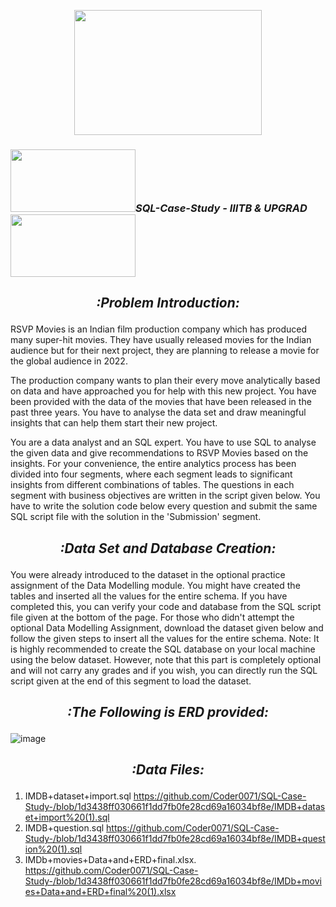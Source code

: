  <p align="center" ><img src="https://media.wired.com/photos/61a4e52aa828e7952ac35873/master/w_1600,c_limit/Data-Animation_v2white.gif" width="300" height="200"> </p>

 
 
### <b><i><p align="left" ><img src="https://user-images.githubusercontent.com/102786084/164955520-d88b1402-7b4f-4cf6-b941-a82e528ff66b.png" width="200" height="100">SQL-Case-Study - IIITB & UPGRAD <img src="https://user-images.githubusercontent.com/102786084/164955542-46064661-8aed-4d35-a3d4-6dcfb2a157db.png" width="200" height="100"> </p></i></b>

## <i><p align="center">:Problem Introduction:</p></i> 

RSVP Movies is an Indian film production company which has produced many super-hit movies. They have usually released movies for the Indian audience but for their next project, they are planning to release a movie for the global audience in 2022. 

The production company wants to plan their every move analytically based on data and have approached you for help with this new project. You have been provided with the data of the movies that have been released in the past three years. You have to analyse the data set and draw meaningful insights that can help them start their new project.      

You are a data analyst and an SQL expert. You have to use SQL to analyse the given data and give recommendations to RSVP Movies based on the insights. For your convenience, the entire analytics process has been divided into four segments, where each segment leads to significant insights from different combinations of tables. The questions in each segment with business objectives are written in the script given below. You have to write the solution code below every question and submit the same SQL script file with the solution in the 'Submission' segment.

## <i><p align="center">:Data Set and Database Creation:</p></i>

You were already introduced to the dataset in the optional practice assignment of the Data Modelling module. You might have created the tables and inserted all the values for the entire schema. If you have completed this, you can verify your code and database from the SQL script file given at the bottom of the page.
For those who didn't attempt the optional Data Modelling Assignment, download the dataset given below and follow the given steps to insert all the values for the entire schema. 
Note: It is highly recommended to create the SQL database on your local machine using the below dataset. However, note that this part is completely optional and will not carry any grades and if you wish, you can directly run the SQL script given at the end of this segment to load the dataset.





## <i><p align="center">:The Following is ERD provided:</p></i>
![image](https://user-images.githubusercontent.com/102786084/164955047-1f1d9fc0-55d9-498c-9f18-f159034359fb.png)

## <i><p align="center">:Data Files:</p></i>
1. IMDB+dataset+import.sql https://github.com/Coder0071/SQL-Case-Study-/blob/1d3438ff030661f1dd7fb0fe28cd69a16034bf8e/IMDB+dataset+import%20(1).sql
2. IMDB+question.sql https://github.com/Coder0071/SQL-Case-Study-/blob/1d3438ff030661f1dd7fb0fe28cd69a16034bf8e/IMDB+question%20(1).sql
3. IMDb+movies+Data+and+ERD+final.xlsx. https://github.com/Coder0071/SQL-Case-Study-/blob/1d3438ff030661f1dd7fb0fe28cd69a16034bf8e/IMDb+movies+Data+and+ERD+final%20(1).xlsx




